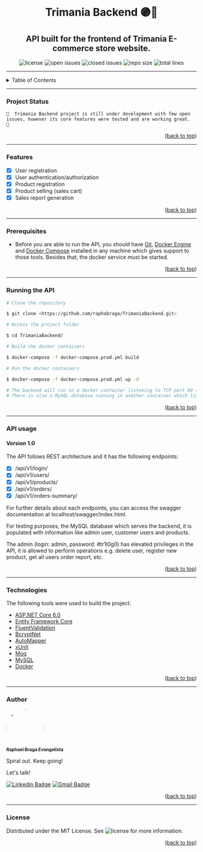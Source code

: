 <div id="top", align="center">

# Trimania Backend 🟣🛒

## API built for the frontend of Trimania E-commerce store website.

![license](https://img.shields.io/github/license/raphabraga/TrimaniaBackend)
![open issues](https://img.shields.io/github/issues/raphabraga/TrimaniaBackend?color=brightgreen)
![closed issues](https://img.shields.io/github/issues-closed/raphabraga/TrimaniaBackend)
![repo size](https://img.shields.io/github/repo-size/raphabraga/TrimaniaBackend)
![total lines](https://img.shields.io/tokei/lines/github/raphabraga/TrimaniaBackend)

</div>

---

<!-- TABLE OF CONTENTS -->
<details>
  <summary>Table of Contents</summary>
  <ol>
    <li><a href="#project-status">Project Status</a></li>
    <li><a href="#features">Features</a></li>
    <li><a href="#prerequisites">Prerequistes</a></li>
    <li><a href="#running-the-api">Running the API</a></li>
    <li><a href="#api-usage">API usage</a></li>
    <li><a href="#technologies">Technologies</a></li>
    <li><a href="#author">Author</a></li>
    <li><a href="#license">License</a></li>
  </ol>
</details>

---

### Project Status

    🚧  Trimania Backend project is still under development with few open issues, however its core features were tested and are working great.  🚧
    
<p align="right">(<a href="#top">back to top</a>)</p>

---

### Features

- [x] User registration
- [x] User authentication/authorization
- [x] Product registration
- [x] Product selling (sales cart)
- [x] Sales report generation

<p align="right">(<a href="#top">back to top</a>)</p>

---

### Prerequisites

- Before you are able to run the API, you should have [Git](https://git-scm.com),
  [Docker Engine](https://docs.docker.com/engine/install/) and [Docker Compose](https://docs.docker.com/compose/install/)
  installed in any machine which gives support to those tools. Besides that, the docker service must be started.
  
<p align="right">(<a href="#top">back to top</a>)</p>

---

### Running the API

```Bash
# Clone the repository

$ git clone <https://github.com/raphabraga/TrimaniaBackend.git>

# Access the project folder

$ cd TrimaniaBackend/

# Build the docker containers

$ docker-compose -f docker-compose.prod.yml build

# Run the docker containers

$ docker-compose -f docker-compose.prod.yml up -d

# The backend will run in a docker container listening to TCP port 80 (accessed at <http://localhost/api/v1>).
# There is also a MySQL database running in another container which listen to TCP port 3306.
```

<p align="right">(<a href="#top">back to top</a>)</p>

---

### API usage

#### Version 1.0

The API follows REST architecture and it has the following endpoints:

- [x] /api/v1/login/
- [x] /api/v1/users/
- [x] /api/v1/products/
- [x] /api/v1/orders/
- [x] /api/v1/orders-summary/

For further details about each endpoints, you can access the swagger documentation at localhost/swagger/index.html.

For testing purposes, the MySQL database which serves the backend, it is populated with information like admin user, customer users and products.

The admin (login: admin, password: #tr1l0g0) has elevated privileges in the API, it is allowed to perform operations e.g. delete user, register new product, get all users order report, etc. 

<p align="right">(<a href="#top">back to top</a>)</p>

---

### Technologies

The following tools were used to build the project:

- [ASP.NET Core 6.0](https://docs.microsoft.com/pt-br/aspnet/core/?view=aspnetcore-6.0)
- [Entity Framework Core](https://docs.microsoft.com/pt-br/ef/core/)
- [FluentValidation](https://fluentvalidation.net)
- [BcryptNet](https://github.com/BcryptNet/bcrypt.net)
- [AutoMapper](https://automapper.org)
- [xUnit](https://xunit.net)
- [Moq](https://github.com/Moq/moq4/wiki/Quickstart)
- [MySQL](https://dev.mysql.com/doc/)
- [Docker](https://docs.docker.com)

<p align="right">(<a href="#top">back to top</a>)</p>

---

### Author

<a href="https://www.linkedin.com/in/raphael-braga-ev/">
 <img style="border-radius: 50%;" src="https://avatars.githubusercontent.com/raphabraga" width="100px;" alt=""/>
 <br />
 <sub><b>Raphael Braga Evangelista</b></sub>
</a>

Spiral out. Keep going!

Let's talk!

[![Linkedin Badge](https://img.shields.io/badge/-Raphael-blue?style=flat-square&logo=Linkedin&logoColor=white&link=https://www.linkedin.com/in/raphael-braga-ev/)](https://www.linkedin.com/in/raphael-braga-ev/)
[![Gmail Badge](https://img.shields.io/badge/-raphaelbraga.br@gmail.com-c14438?style=flat-square&logo=Gmail&logoColor=white&link=mailto:raphaelbraga.br@gmail.com)](mailto:raphaelbraga.br@gmail.com)

<p align="right">(<a href="#top">back to top</a>)</p>

---

### License

Distributed under the MIT License. See ![license](https://img.shields.io/github/license/raphabraga/TrimaniaBackend) for more information.

<p align="right">(<a href="#top">back to top</a>)</p>
